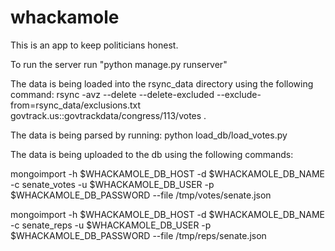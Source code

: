 # whackamole

This is an app to keep politicians honest.

To run the server run "python manage.py runserver"

The data is being loaded into the rsync_data directory using the following command:
rsync -avz --delete --delete-excluded --exclude-from=rsync_data/exclusions.txt govtrack.us::govtrackdata/congress/113/votes .

The data is being parsed by running:
python load_db/load_votes.py

The data is being uploaded to the db using the following commands:

mongoimport -h $WHACKAMOLE_DB_HOST -d $WHACKAMOLE_DB_NAME -c senate_votes -u $WHACKAMOLE_DB_USER -p $WHACKAMOLE_DB_PASSWORD --file /tmp/votes/senate.json

mongoimport -h $WHACKAMOLE_DB_HOST -d $WHACKAMOLE_DB_NAME -c senate_reps -u $WHACKAMOLE_DB_USER -p $WHACKAMOLE_DB_PASSWORD --file /tmp/reps/senate.json
